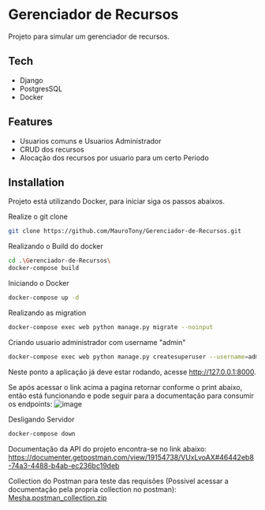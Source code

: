 # Gerenciador de Recursos

Projeto para simular um gerenciador de recursos.

## Tech
 - Django
 - PostgresSQL
 - Docker

## Features

- Usuarios comuns e Usuarios Administrador
- CRUD dos recursos
- Alocação dos recursos por usuario para um certo Periodo

## Installation

Projeto está utilizando Docker, para iniciar siga os passos abaixos.

Realize o git clone

```sh
git clone https://github.com/MauroTony/Gerenciador-de-Recursos.git
```
Realizando o Build do docker
```sh
cd .\Gerenciador-de-Recursos\
docker-compose build 
```
Iniciando o Docker
```sh
docker-compose up -d
```
Realizando as migration
```sh
docker-compose exec web python manage.py migrate --noinput 
```
Criando usuario administrador com username "admin"
```sh
docker-compose exec web python manage.py createsuperuser --username=admin
```
Neste ponto a aplicação já deve estar rodando, acesse http://127.0.0.1:8000.

Se após acessar o link acima a pagina retornar conforme o print abaixo, então está funcionando e pode seguir para a documentação para consumir os endpoints:
![image](https://user-images.githubusercontent.com/57079165/187264038-d398b264-7433-4d92-a217-ca19863467dd.png)



Desligando Servidor
```sh
docker-compose down
```



Documentação da API do projeto encontra-se no link abaixo:
https://documenter.getpostman.com/view/19154738/VUxLvoAX#46442eb8-74a3-4488-b4ab-ec236bc19deb

Collection do Postman para teste das requisões (Possivel acessar a documentação pela propria collection no postman):
[Mesha.postman_collection.zip](https://github.com/MauroTony/Gerenciador-de-Recursos/files/9446541/Mesha.postman_collection.zip)
